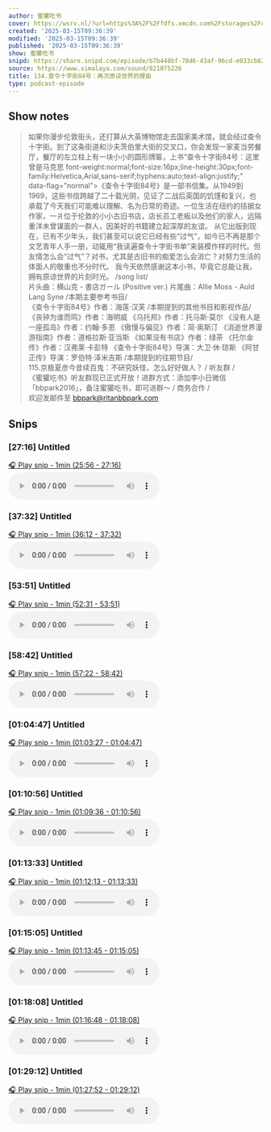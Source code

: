 ```yaml
---
author: 蜜獾吃书
cover: https://wsrv.nl/?url=https%3A%2F%2Ffdfs.xmcdn.com%2Fstorages%2Fcacb-audiofreehighqps%2F8C%2F42%2FGMCoOScGV9ExAAK8GgFUPfZx.jpeg&w=200&h=200
created: '2025-03-15T09:36:39'
modified: '2025-03-15T09:36:39'
published: '2025-03-15T09:36:39'
show: 蜜獾吃书
snipd: https://share.snipd.com/episode/b7b448bf-78d6-43af-96cd-e033cb625865
source: https://www.ximalaya.com/sound/821075226
title: 134.查令十字街84号：再次原谅世界的理由
type: podcast-episode
---
```



## Show notes
> 如果你漫步伦敦街头，还打算从大英博物馆走去国家美术馆，就会经过查令十字街。到了这条街道和沙夫茨伯里大街的交叉口，你会发现一家麦当劳餐厅，餐厅的左立柱上有一块小小的圆形牌匾，上书“查令十字街84号：这里曾是马克思 font-weight:normal;font-size:16px;line-height:30px;font-family:Helvetica,Arial,sans-serif;hyphens:auto;text-align:justify;" data-flag="normal">《查令十字街84号》是一部书信集。从1949到1969，这些书信跨越了二十载光阴，见证了二战后英国的饥馑和复兴，也承载了今天我们可能难以理解、名为日常的奇迹。一位生活在纽约的拮据女作家，一爿位于伦敦的小小古旧书店，店长员工老板以及他们的家人，远隔重洋未曾谋面的一群人，因美好的书籍建立起深厚的友谊。
> 从它出版到现在，已有不少年头，我们甚至可以说它已经有些“过气”，如今已不再是那个文艺青年人手一册，动辄用“我读遍查令十字街书单”来装模作样的时代。但友情怎么会“过气”？对书，尤其是古旧书的痴爱怎么会消亡？对努力生活的体面人的敬重也不分时代。
> 我今天依然感谢这本小书，毕竟它总能让我，拥有原谅世界的片刻时光。
> /song list/  
> 片头曲：横山克 - 書店ガール (Positive ver.) 
> 片尾曲：Allie Moss - Auld Lang Syne
> /本期主要参考书目/  
> 《查令十字街84号》作者：海莲·汉芙
> /本期提到的其他书目和影视作品/  
> 《丧钟为谁而鸣》作者：海明威
> 《乌托邦》作者：托马斯·莫尔
> 《没有人是一座孤岛》作者：约翰·多恩
> 《傲慢与偏见》作者：简·奥斯汀
> 《消逝世界漫游指南》作者：道格拉斯·亚当斯
> 《如果没有书店》作者：绿茶
> 《托尔金传》作者：汉弗莱·卡彭特
> 《查令十字街84号》导演：大卫·休·琼斯
> 《阿甘正传》导演：罗伯特·泽米吉斯
> /本期提到的往期节目/  
> 115.京极夏彦今昔续百鬼：不研究妖怪，怎么好好做人？
> / 听友群 /   
> 《蜜獾吃书》听友群现已正式开放！进群方式：添加李小日微信「bbpark2016」，备注蜜獾吃书，即可进群～
> / 商务合作 /   
> 欢迎发邮件至 bbpark@ritanbbpark.com

## Snips
### [27:16] Untitled
[🎧 Play snip - 1min️ (25:56 - 27:16)](https://share.snipd.com/snip/b02ebd13-3b9e-4817-b337-7db929b55738)
<audio controls> <source src="https://jt.ximalaya.com//GKwRIW4Lqwr4AftEzwN-sO4A.m4a?channel=rss&album_id=64689453&track_id=821075226&uid=402532070&jt=https://aod.cos.tx.xmcdn.com/storages/ce7d-audiofreehighqps/C4/58/GKwRIW4Lqwr4AftEzwN-sO4A.m4a#t=25:56,27:16"> </audio>
### [37:32] Untitled
[🎧 Play snip - 1min️ (36:12 - 37:32)](https://share.snipd.com/snip/fb987a44-b327-49b5-99a3-4d882e53eb29)
<audio controls> <source src="https://jt.ximalaya.com//GKwRIW4Lqwr4AftEzwN-sO4A.m4a?channel=rss&album_id=64689453&track_id=821075226&uid=402532070&jt=https://aod.cos.tx.xmcdn.com/storages/ce7d-audiofreehighqps/C4/58/GKwRIW4Lqwr4AftEzwN-sO4A.m4a#t=36:12,37:32"> </audio>
### [53:51] Untitled
[🎧 Play snip - 1min️ (52:31 - 53:51)](https://share.snipd.com/snip/3039c5fa-aca2-49fd-86e7-fb4df903643f)
<audio controls> <source src="https://jt.ximalaya.com//GKwRIW4Lqwr4AftEzwN-sO4A.m4a?channel=rss&album_id=64689453&track_id=821075226&uid=402532070&jt=https://aod.cos.tx.xmcdn.com/storages/ce7d-audiofreehighqps/C4/58/GKwRIW4Lqwr4AftEzwN-sO4A.m4a#t=52:31,53:51"> </audio>
### [58:42] Untitled
[🎧 Play snip - 1min️ (57:22 - 58:42)](https://share.snipd.com/snip/9f2175a6-b0a5-4bb6-9f26-0077a3d729e3)
<audio controls> <source src="https://jt.ximalaya.com//GKwRIW4Lqwr4AftEzwN-sO4A.m4a?channel=rss&album_id=64689453&track_id=821075226&uid=402532070&jt=https://aod.cos.tx.xmcdn.com/storages/ce7d-audiofreehighqps/C4/58/GKwRIW4Lqwr4AftEzwN-sO4A.m4a#t=57:22,58:42"> </audio>
### [01:04:47] Untitled
[🎧 Play snip - 1min️ (01:03:27 - 01:04:47)](https://share.snipd.com/snip/d467c662-a77b-4357-8911-c7743cb0f3b7)
<audio controls> <source src="https://jt.ximalaya.com//GKwRIW4Lqwr4AftEzwN-sO4A.m4a?channel=rss&album_id=64689453&track_id=821075226&uid=402532070&jt=https://aod.cos.tx.xmcdn.com/storages/ce7d-audiofreehighqps/C4/58/GKwRIW4Lqwr4AftEzwN-sO4A.m4a#t=01:03:27,01:04:47"> </audio>
### [01:10:56] Untitled
[🎧 Play snip - 1min️ (01:09:36 - 01:10:56)](https://share.snipd.com/snip/ecf11881-2e24-41f5-bfa9-c937e8f086a9)
<audio controls> <source src="https://jt.ximalaya.com//GKwRIW4Lqwr4AftEzwN-sO4A.m4a?channel=rss&album_id=64689453&track_id=821075226&uid=402532070&jt=https://aod.cos.tx.xmcdn.com/storages/ce7d-audiofreehighqps/C4/58/GKwRIW4Lqwr4AftEzwN-sO4A.m4a#t=01:09:36,01:10:56"> </audio>
### [01:13:33] Untitled
[🎧 Play snip - 1min️ (01:12:13 - 01:13:33)](https://share.snipd.com/snip/12c45473-1fc6-4e94-ae93-986d89a85e60)
<audio controls> <source src="https://jt.ximalaya.com//GKwRIW4Lqwr4AftEzwN-sO4A.m4a?channel=rss&album_id=64689453&track_id=821075226&uid=402532070&jt=https://aod.cos.tx.xmcdn.com/storages/ce7d-audiofreehighqps/C4/58/GKwRIW4Lqwr4AftEzwN-sO4A.m4a#t=01:12:13,01:13:33"> </audio>
### [01:15:05] Untitled
[🎧 Play snip - 1min️ (01:13:45 - 01:15:05)](https://share.snipd.com/snip/52061766-ea4c-428b-9458-5095ff822a99)
<audio controls> <source src="https://jt.ximalaya.com//GKwRIW4Lqwr4AftEzwN-sO4A.m4a?channel=rss&album_id=64689453&track_id=821075226&uid=402532070&jt=https://aod.cos.tx.xmcdn.com/storages/ce7d-audiofreehighqps/C4/58/GKwRIW4Lqwr4AftEzwN-sO4A.m4a#t=01:13:45,01:15:05"> </audio>
### [01:18:08] Untitled
[🎧 Play snip - 1min️ (01:16:48 - 01:18:08)](https://share.snipd.com/snip/e56e4855-c971-40af-9d05-707e6b75cca2)
<audio controls> <source src="https://jt.ximalaya.com//GKwRIW4Lqwr4AftEzwN-sO4A.m4a?channel=rss&album_id=64689453&track_id=821075226&uid=402532070&jt=https://aod.cos.tx.xmcdn.com/storages/ce7d-audiofreehighqps/C4/58/GKwRIW4Lqwr4AftEzwN-sO4A.m4a#t=01:16:48,01:18:08"> </audio>
### [01:29:12] Untitled
[🎧 Play snip - 1min️ (01:27:52 - 01:29:12)](https://share.snipd.com/snip/0d5957cd-9eb3-4053-8071-f34f9ea9a5fb)
<audio controls> <source src="https://jt.ximalaya.com//GKwRIW4Lqwr4AftEzwN-sO4A.m4a?channel=rss&album_id=64689453&track_id=821075226&uid=402532070&jt=https://aod.cos.tx.xmcdn.com/storages/ce7d-audiofreehighqps/C4/58/GKwRIW4Lqwr4AftEzwN-sO4A.m4a#t=01:27:52,01:29:12"> </audio>
